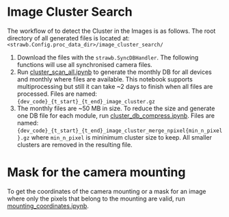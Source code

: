 # Image Cluster Search

The workflow of to detect the Cluster in the Images is as follows.
The root directory of all generated files is located at: `<strawb.Config.proc_data_dir>/image_cluster_search/`
1. Download the files with the `strawb.SyncDBHandler`. The following functions will use all synchronised camera files.
2. Run [cluster_scan_all.ipynb](cluster_scan_all.ipynb) to generate the monthly DB for all devices and monthly where files are available.
   This notebook supports multiprocessing but still it can take ~2 days to finish when all files are processed.
    Files are named: `{dev_code}_{t_start}_{t_end}_image_cluster.gz`
3. The monthly files are ~50 MB in size. To reduce the size and generate one DB file for each module, run [cluster_db_compress.ipynb](cluster_db_compress.ipynb).
   Files are named: `{dev_code}_{t_start}_{t_end}_image_cluster_merge_npixel{min_n_pixel}.gz`
   where `min_n_pixel` is mininimum cluster size to keep. All smaller clusters are removed in the resulting file.


# Mask for the camera mounting

To get the coordinates of the camera mounting or a mask for an image where only the pixels that belong to the mounting are valid, run [mounting_coordinates.ipynb](mounting_coordinates.ipynb).
